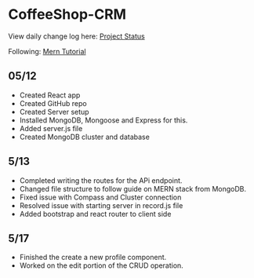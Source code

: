 # CoffeeShop-CRM
View daily change log here: [Project Status](https://docs.google.com/document/d/1r2VE8agbp9JnYRzFm4UsYNEeDTkDTzOd_RltRq_51a8/edit?usp=sharing)

Following: [Mern Tutorial](https://www.mongodb.com/languages/mern-stack-tutorial)

## 05/12

- Created React app
- Created GitHub repo
- Created Server setup 
- Installed MongoDB, Mongoose and Express for this.
- Added server.js file
- Created MongoDB cluster and database

## 5/13
- Completed writing the routes for the APi endpoint.
- Changed file structure to follow guide on MERN stack from MongoDB.
- Fixed issue with Compass and Cluster connection
- Resolved issue with starting server in record.js file
- Added bootstrap and react router to client side

## 5/17
- Finished the create a new profile component.
- Worked on the edit portion of the CRUD operation.